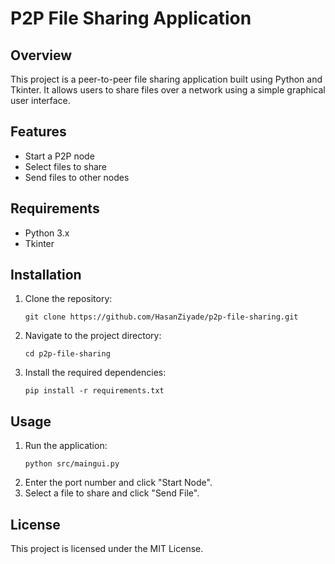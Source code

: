 # P2P File Sharing Application

## Overview
This project is a peer-to-peer file sharing application built using Python and Tkinter. It allows users to share files over a network using a simple graphical user interface.

## Features
- Start a P2P node
- Select files to share
- Send files to other nodes

## Requirements
- Python 3.x
- Tkinter

## Installation
1. Clone the repository:
   ```
   git clone https://github.com/HasanZiyade/p2p-file-sharing.git
   ```
2. Navigate to the project directory:
   ```
   cd p2p-file-sharing
   ```
3. Install the required dependencies:
   ```
   pip install -r requirements.txt
   ```

## Usage
1. Run the application:
   ```
   python src/maingui.py
   ```
2. Enter the port number and click "Start Node".
3. Select a file to share and click "Send File".

## License
This project is licensed under the MIT License.
